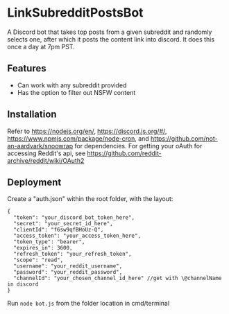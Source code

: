# LinkSubredditPostsBot
A Discord bot that takes top posts from a given subreddit and randomly selects one, after which it posts the content link into discord. It does this once a day at 7pm PST.

## Features
* Can work with any subreddit provided
* Has the option to filter out NSFW content

## Installation

Refer to https://nodejs.org/en/, https://discord.js.org/#/, https://www.npmjs.com/package/node-cron, and https://github.com/not-an-aardvark/snoowrap for dependencies.  For getting your oAuth for accessing Reddit's api, see https://github.com/reddit-archive/reddit/wiki/OAuth2

## Deployment

Create a "auth.json" within the root folder, with the layout:
```
{
  "token": "your_discord_bot_token_here",
  "secret": "your_secret_id_here",
  "clientId": "f6sw9qfBHoUz-Q",
  "access_token": "your_access_token_here",
  "token_type": "bearer",
  "expires_in": 3600,
  "refresh_token": "your_refresh_token",
  "scope": "read",
  "username": "your_reddit_username",
  "password": "your_reddit_password",
  "channelId": "your_chosen_channel_id_here" //get with \@channelName in discord
}
```

Run ```node bot.js``` from the folder location in cmd/terminal

